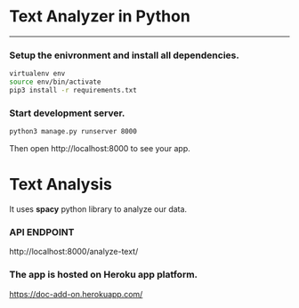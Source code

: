 # Text Analyzer in Python
---
### Setup the enivronment and install all dependencies.
```bash
virtualenv env
source env/bin/activate
pip3 install -r requirements.txt
```
### Start development server.
```bash
python3 manage.py runserver 8000
```

Then open http://localhost:8000 to see your app.

# Text Analysis

It uses **spacy** python library to analyze our data.

### API ENDPOINT

http://localhost:8000/analyze-text/

### The app is hosted on Heroku app platform.

https://doc-add-on.herokuapp.com/

